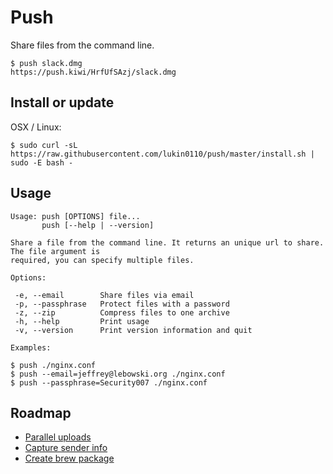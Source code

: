 # Push

Share files from the command line.

```
$ push slack.dmg
https://push.kiwi/HrfUfSAzj/slack.dmg
```

## Install or update

OSX / Linux:
```
$ sudo curl -sL https://raw.githubusercontent.com/lukin0110/push/master/install.sh | sudo -E bash -
```

## Usage

```
Usage: push [OPTIONS] file...
       push [--help | --version]

Share a file from the command line. It returns an unique url to share. The file argument is
required, you can specify multiple files.

Options:

 -e, --email        Share files via email
 -p, --passphrase   Protect files with a password
 -z, --zip          Compress files to one archive
 -h, --help         Print usage
 -v, --version      Print version information and quit

Examples:

$ push ./nginx.conf
$ push --email=jeffrey@lebowski.org ./nginx.conf
$ push --passphrase=Security007 ./nginx.conf
```

## Roadmap

* [Parallel uploads](https://github.com/lukin0110/push/issues/4)
* [Capture sender info](https://github.com/lukin0110/push/issues/5)
* [Create brew package](https://github.com/lukin0110/push/issues/6)

